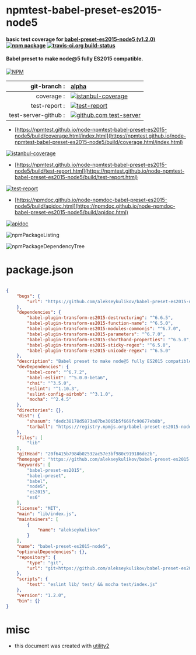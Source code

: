 # npmtest-babel-preset-es2015-node5

#### basic test coverage for  [babel-preset-es2015-node5 (v1.2.0)](https://github.com/alekseykulikov/babel-preset-es2015-node5#readme)  [![npm package](https://img.shields.io/npm/v/npmtest-babel-preset-es2015-node5.svg?style=flat-square)](https://www.npmjs.org/package/npmtest-babel-preset-es2015-node5) [![travis-ci.org build-status](https://api.travis-ci.org/npmtest/node-npmtest-babel-preset-es2015-node5.svg)](https://travis-ci.org/npmtest/node-npmtest-babel-preset-es2015-node5)

#### Babel preset to make node@5 fully ES2015 compatible.

[![NPM](https://nodei.co/npm/babel-preset-es2015-node5.png?downloads=true&downloadRank=true&stars=true)](https://www.npmjs.com/package/babel-preset-es2015-node5)

| git-branch : | [alpha](https://github.com/npmtest/node-npmtest-babel-preset-es2015-node5/tree/alpha)|
|--:|:--|
| coverage : | [![istanbul-coverage](https://npmtest.github.io/node-npmtest-babel-preset-es2015-node5/build/coverage.badge.svg)](https://npmtest.github.io/node-npmtest-babel-preset-es2015-node5/build/coverage.html/index.html)|
| test-report : | [![test-report](https://npmtest.github.io/node-npmtest-babel-preset-es2015-node5/build/test-report.badge.svg)](https://npmtest.github.io/node-npmtest-babel-preset-es2015-node5/build/test-report.html)|
| test-server-github : | [![github.com test-server](https://npmtest.github.io/node-npmtest-babel-preset-es2015-node5/GitHub-Mark-32px.png)](https://npmtest.github.io/node-npmtest-babel-preset-es2015-node5/build/app/index.html) | | build-artifacts : | [![build-artifacts](https://npmtest.github.io/node-npmtest-babel-preset-es2015-node5/glyphicons_144_folder_open.png)](https://github.com/npmtest/node-npmtest-babel-preset-es2015-node5/tree/gh-pages/build)|

- [https://npmtest.github.io/node-npmtest-babel-preset-es2015-node5/build/coverage.html/index.html](https://npmtest.github.io/node-npmtest-babel-preset-es2015-node5/build/coverage.html/index.html)

[![istanbul-coverage](https://npmtest.github.io/node-npmtest-babel-preset-es2015-node5/build/screenCapture.buildCi.browser.%252Ftmp%252Fbuild%252Fcoverage.lib.html.png)](https://npmtest.github.io/node-npmtest-babel-preset-es2015-node5/build/coverage.html/index.html)

- [https://npmtest.github.io/node-npmtest-babel-preset-es2015-node5/build/test-report.html](https://npmtest.github.io/node-npmtest-babel-preset-es2015-node5/build/test-report.html)

[![test-report](https://npmtest.github.io/node-npmtest-babel-preset-es2015-node5/build/screenCapture.buildCi.browser.%252Ftmp%252Fbuild%252Ftest-report.html.png)](https://npmtest.github.io/node-npmtest-babel-preset-es2015-node5/build/test-report.html)

- [https://npmdoc.github.io/node-npmdoc-babel-preset-es2015-node5/build/apidoc.html](https://npmdoc.github.io/node-npmdoc-babel-preset-es2015-node5/build/apidoc.html)

[![apidoc](https://npmdoc.github.io/node-npmdoc-babel-preset-es2015-node5/build/screenCapture.buildCi.browser.%252Ftmp%252Fbuild%252Fapidoc.html.png)](https://npmdoc.github.io/node-npmdoc-babel-preset-es2015-node5/build/apidoc.html)

![npmPackageListing](https://npmtest.github.io/node-npmtest-babel-preset-es2015-node5/build/screenCapture.npmPackageListing.svg)

![npmPackageDependencyTree](https://npmtest.github.io/node-npmtest-babel-preset-es2015-node5/build/screenCapture.npmPackageDependencyTree.svg)



# package.json

```json

{
    "bugs": {
        "url": "https://github.com/alekseykulikov/babel-preset-es2015-node5/issues"
    },
    "dependencies": {
        "babel-plugin-transform-es2015-destructuring": "^6.6.5",
        "babel-plugin-transform-es2015-function-name": "^6.5.0",
        "babel-plugin-transform-es2015-modules-commonjs": "^6.7.0",
        "babel-plugin-transform-es2015-parameters": "^6.7.0",
        "babel-plugin-transform-es2015-shorthand-properties": "^6.5.0",
        "babel-plugin-transform-es2015-sticky-regex": "^6.5.0",
        "babel-plugin-transform-es2015-unicode-regex": "^6.5.0"
    },
    "description": "Babel preset to make node@5 fully ES2015 compatible.",
    "devDependencies": {
        "babel-core": "^6.7.2",
        "babel-eslint": "^5.0.0-beta6",
        "chai": "^3.5.0",
        "eslint": "^1.10.3",
        "eslint-config-airbnb": "^3.1.0",
        "mocha": "^2.4.5"
    },
    "directories": {},
    "dist": {
        "shasum": "dedc38178d5873a07be3065b5f669fc90677eb8b",
        "tarball": "https://registry.npmjs.org/babel-preset-es2015-node5/-/babel-preset-es2015-node5-1.2.0.tgz"
    },
    "files": [
        "lib"
    ],
    "gitHead": "20f6415b7984b02532ac57e3bf980c919186de2b",
    "homepage": "https://github.com/alekseykulikov/babel-preset-es2015-node5#readme",
    "keywords": [
        "babel-preset-es2015",
        "babel-preset",
        "babel",
        "node5",
        "es2015",
        "es6"
    ],
    "license": "MIT",
    "main": "lib/index.js",
    "maintainers": [
        {
            "name": "alekseykulikov"
        }
    ],
    "name": "babel-preset-es2015-node5",
    "optionalDependencies": {},
    "repository": {
        "type": "git",
        "url": "git+https://github.com/alekseykulikov/babel-preset-es2015-node5.git"
    },
    "scripts": {
        "test": "eslint lib/ test/ && mocha test/index.js"
    },
    "version": "1.2.0",
    "bin": {}
}
```



# misc
- this document was created with [utility2](https://github.com/kaizhu256/node-utility2)
